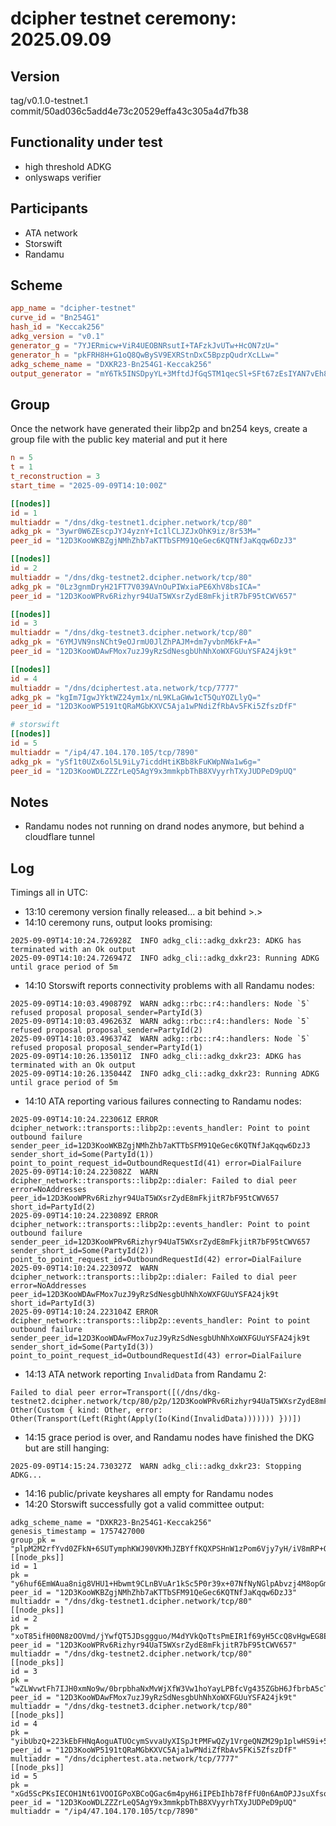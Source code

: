 # dcipher testnet ceremony: 2025.09.09

## Version
tag/v0.1.0-testnet.1
commit/50ad036c5add4e73c20529effa43c305a4d7fb38

## Functionality under test
- high threshold ADKG 
- onlyswaps verifier

## Participants
- ATA network
- Storswift
- Randamu

## Scheme 
```toml
app_name = "dcipher-testnet"
curve_id = "Bn254G1"
hash_id = "Keccak256"
adkg_version = "v0.1"
generator_g = "7YJERmicw+ViR4UEOBNRsutI+TAFzkJvUTw+HcON7zU="
generator_h = "pkFRH8H+G1oQ8QwBySV9EXRStnDxC5BpzpQudrXcLLw="
adkg_scheme_name = "DXKR23-Bn254G1-Keccak256"
output_generator = "mY6Tk5INSDpyYL+3MftdJfGqSTM1qecSl+SFt67zEsIYAN7vEh8edkJqAGZeXER5Z0Mi1Pde2t1G3r1c2ZL27Q=="
```

## Group 
Once the network have generated their libp2p and bn254 keys, create a group file with the public key material and put it here

```toml
n = 5
t = 1
t_reconstruction = 3
start_time = "2025-09-09T14:10:00Z"

[[nodes]]
id = 1
multiaddr = "/dns/dkg-testnet1.dcipher.network/tcp/80"
adkg_pk = "3ywr0W6ZEscpJYJ4yznY+Ic1lCLJZJxOhK9iz/8r53M="
peer_id = "12D3KooWKBZgjNMhZhb7aKTTbSFM91QeGec6KQTNfJaKqqw6DzJ3"

[[nodes]]
id = 2
multiaddr = "/dns/dkg-testnet2.dcipher.network/tcp/80"
adkg_pk = "0Lz3gnmDryH21FT7V039AVnOuPIWxiaPE6XhV8bsICA="
peer_id = "12D3KooWPRv6Rizhyr94UaT5WXsrZydE8mFkjitR7bF95tCWV657"

[[nodes]]
id = 3
multiaddr = "/dns/dkg-testnet3.dcipher.network/tcp/80"
adkg_pk = "6YMJVN9nsNCht9eOJrmU0JlZhPAJM+dm7yvbnM6kF+A="
peer_id = "12D3KooWDAwFMox7uzJ9yRzSdNesgbUhNhXoWXFGUuYSFA24jk9t"

[[nodes]]
id = 4
multiaddr = "/dns/dciphertest.ata.network/tcp/7777"
adkg_pk = "kgIm7IgwJYktWZ24ym1x/nL9KLaGWw1cT5QuYOZLlyQ="
peer_id = "12D3KooWP5191tQRaMGbKXVC5Aja1wPNdiZfRbAv5FKi5ZfszDfF"

# storswift
[[nodes]]
id = 5
multiaddr = "/ip4/47.104.170.105/tcp/7890"
adkg_pk = "ySf1t0UZx6ol5L9iLy7icddHtiKBb8kFuKWpNWa1w6g="
peer_id = "12D3KooWDLZZZrLeQ5AgY9x3mmkpbThB8XVyyrhTXyJUDPeD9pUQ"
```

## Notes
- Randamu nodes not running on drand nodes anymore, but behind a cloudflare tunnel

## Log
Timings all in UTC:

- 13:10 ceremony version finally released... a bit behind >.>
- 14:10 ceremony runs, output looks promising:
```
2025-09-09T14:10:24.726928Z  INFO adkg_cli::adkg_dxkr23: ADKG has terminated with an Ok output
2025-09-09T14:10:24.726947Z  INFO adkg_cli::adkg_dxkr23: Running ADKG until grace period of 5m
```
- 14:10 Storswift reports connectivity problems with all Randamu nodes:
```
2025-09-09T14:10:03.490879Z  WARN adkg::rbc::r4::handlers: Node `5` refused proposal proposal_sender=PartyId(3)
2025-09-09T14:10:03.496263Z  WARN adkg::rbc::r4::handlers: Node `5` refused proposal proposal_sender=PartyId(2)
2025-09-09T14:10:03.496374Z  WARN adkg::rbc::r4::handlers: Node `5` refused proposal proposal_sender=PartyId(1)
2025-09-09T14:10:26.135011Z  INFO adkg_cli::adkg_dxkr23: ADKG has terminated with an Ok output
2025-09-09T14:10:26.135044Z  INFO adkg_cli::adkg_dxkr23: Running ADKG until grace period of 5m
```
- 14:10 ATA reporting various failures connecting to Randamu nodes:
```
2025-09-09T14:10:24.223061Z ERROR dcipher_network::transports::libp2p::events_handler: Point to point outbound failure sender_peer_id=12D3KooWKBZgjNMhZhb7aKTTbSFM91QeGec6KQTNfJaKqqw6DzJ3 sender_short_id=Some(PartyId(1)) point_to_point_request_id=OutboundRequestId(41) error=DialFailure
2025-09-09T14:10:24.223082Z  WARN dcipher_network::transports::libp2p::dialer: Failed to dial peer error=NoAddresses peer_id=12D3KooWPRv6Rizhyr94UaT5WXsrZydE8mFkjitR7bF95tCWV657 short_id=PartyId(2)
2025-09-09T14:10:24.223089Z ERROR dcipher_network::transports::libp2p::events_handler: Point to point outbound failure sender_peer_id=12D3KooWPRv6Rizhyr94UaT5WXsrZydE8mFkjitR7bF95tCWV657 sender_short_id=Some(PartyId(2)) point_to_point_request_id=OutboundRequestId(42) error=DialFailure
2025-09-09T14:10:24.223097Z  WARN dcipher_network::transports::libp2p::dialer: Failed to dial peer error=NoAddresses peer_id=12D3KooWDAwFMox7uzJ9yRzSdNesgbUhNhXoWXFGUuYSFA24jk9t short_id=PartyId(3)
2025-09-09T14:10:24.223104Z ERROR dcipher_network::transports::libp2p::events_handler: Point to point outbound failure sender_peer_id=12D3KooWDAwFMox7uzJ9yRzSdNesgbUhNhXoWXFGUuYSFA24jk9t sender_short_id=Some(PartyId(3)) point_to_point_request_id=OutboundRequestId(43) error=DialFailure
```
- 14:13 ATA network reporting `InvalidData` from Randamu 2:
```
Failed to dial peer error=Transport([(/dns/dkg-testnet2.dcipher.network/tcp/80/p2p/12D3KooWPRv6Rizhyr94UaT5WXsrZydE8mFkjitR7bF95tCWV657, Other(Custom { kind: Other, error: Other(Transport(Left(Right(Apply(Io(Kind(InvalidData))))))) }))]) 
```

- 14:15 grace period is over, and Randamu nodes have finished the DKG but are still hanging:
```
2025-09-09T14:15:24.730327Z  WARN adkg_cli::adkg_dxkr23: Stopping ADKG...
```
- 14:16 public/private keyshares all empty for Randamu nodes
- 14:20 Storswift successfully got a valid committee output:
```
adkg_scheme_name = "DXKR23-Bn254G1-Keccak256"
genesis_timestamp = 1757427000
group_pk = "plpM2M2rfYvd0ZFkN+6SUTymphKWJ90VKMhJZBYffKQXPSHnW1zPom6Vjy7yH/iV8mRP+OGN2ZNG+7GP3C49fQ=="
[[node_pks]]
id = 1
pk = "y6huf6EmWAua8nig8VHU1+Hbwmt9CLnBVuAr1kSc5P0r39x+07NfNyNGlpAbvzj4M8opGmaFO3C5Hbyp1W6yiQ=="
peer_id = "12D3KooWKBZgjNMhZhb7aKTTbSFM91QeGec6KQTNfJaKqqw6DzJ3"
multiaddr = "/dns/dkg-testnet1.dcipher.network/tcp/80"
[[node_pks]]
id = 2
pk = "xoT85ifH00N8zOOVmd/jYwfQT5JDsggguo/M4dYVkQoTtsPmEIR1f69yH5CcQ8vHgwEG8EHHaL7Y1FOdQSewvA=="
peer_id = "12D3KooWPRv6Rizhyr94UaT5WXsrZydE8mFkjitR7bF95tCWV657"
multiaddr = "/dns/dkg-testnet2.dcipher.network/tcp/80"
[[node_pks]]
id = 3
pk = "wZLWvwtFh7IJH0xmNo9w/0brpbhaNxMvWjXfW3Vw1hoYayLPBfcVg435ZGbH6JfbrbA5cTRCt40O2lUSVmZ3aA=="
peer_id = "12D3KooWDAwFMox7uzJ9yRzSdNesgbUhNhXoWXFGUuYSFA24jk9t"
multiaddr = "/dns/dkg-testnet3.dcipher.network/tcp/80"
[[node_pks]]
id = 4
pk = "yibUbzQ+223kEbFHNqAoguATUOcymSvvaUyXISpJtPMFwQZy1VrgeQNZM29p1plwHS9i+5ZUz4A4NPcZkMuEXw=="
peer_id = "12D3KooWP5191tQRaMGbKXVC5Aja1wPNdiZfRbAv5FKi5ZfszDfF"
multiaddr = "/dns/dciphertest.ata.network/tcp/7777"
[[node_pks]]
id = 5
pk = "xGd5ScPKsIECOH1Nt61VOOIGPoXBCoQGac6m4pyH6iIPEbIhb78fFfU0n6AmOPJJsuXfsoEGdqQnJAD9uNwEIA=="
peer_id = "12D3KooWDLZZZrLeQ5AgY9x3mmkpbThB8XVyyrhTXyJUDPeD9pUQ"
multiaddr = "/ip4/47.104.170.105/tcp/7890"
```


